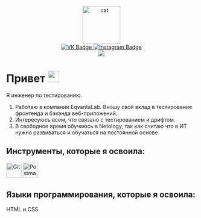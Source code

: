 <div class="Images" align ="center">
<img src="https://media.giphy.com/media/3oKIPnAiaMCws8nOsE/giphy.gif" width="100" alt="cat"/>
</div>

<div class="Badges" align ="center">
<a>
 <a href="https://vk.com/stacyde">
  <img src="https://img.shields.io/badge/VK-blue?style=for-the-badge&logo=VK&logoColor=white)" alt="VK Badge"/>
</a>
  <a href="https://www.instagram.com/stacyyde">
  <img src="https://img.shields.io/badge/Instagram-C13584?style=for-the-badge&logo=Instagram&logoColor=white" alt="Instagram Badge"/>
</a>
<div>

   <div class="Badges-visiting" align ="center">
  <img src="https://komarev.com/ghpvc/?username=Stacyde&style=flat-square&color=8a7f8e"/>
  </div>
  
<div class="About-me" align ="left">
  <h1>Привет
  <img src="https://media.giphy.com/media/hvRJCLFzcasrR4ia7z/giphy.gif" width="30px"/></h1>

<p>Я инженер по тестированию.</p>
<ol>

<li>Работаю в компании EqvantaLab. Вношу свой вклад в тестирование фронтенда и бэкэнда веб-приложений.</li>
<li>Интересуюсь всем, что связано с тестированием и дрифтом.</li>
<li>В свободное время обучаюсь в Netology, так как считаю что в ИТ нужно развиваться и обучаться на постоянной основе.</li>
</ol>
</div>

<aside class="Tools">
<section class="Tools-section">
<div class="Tools-img" align ="left">
<h2 class="Tools-title">Инструменты, которые я освоила: </h2>
  <img src="https://cdn.freebiesupply.com/logos/large/2x/git-icon-logo-png-transparent.png" title="Git" alt="Git" width="40" height="40"/>
  <img src="https://logowiki.net/uploads/logo/p/postman.svg" title="Postman" alt="Postman" width="40" height="40"/>
</div>

<div class="language" align ="left">
<h2 class="language-title">Языки программирования, которые я освоила: </h2>
HTML и CSS
</div>
</section>
</aside>
